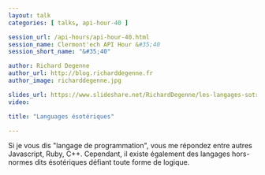 ```yaml
---
layout: talk
categories: [ talks, api-hour-40 ]

session_url: /api-hours/api-hour-40.html
session_name: Clermont'ech API Hour &#35;40
session_short_name: "&#35;40"

author: Richard Degenne
author_url: http://blog.richarddegenne.fr
author_image: richarddegenne.jpg

slides_url: https://www.slideshare.net/RichardDegenne/les-langages-sotriques
video:

title: "Languages ésotériques"

---
```


Si je vous dis "langage de programmation", vous me répondez entre autres Javascript,
Ruby, C++. Cependant, il existe également des langages hors-normes dits ésotériques
défiant toute forme de logique.

